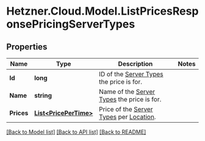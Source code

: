 # Hetzner.Cloud.Model.ListPricesResponsePricingServerTypes

## Properties

Name | Type | Description | Notes
------------ | ------------- | ------------- | -------------
**Id** | **long** | ID of the [Server Types](#server-types) the price is for. | 
**Name** | **string** | Name of the [Server Types](#server-types) the price is for. | 
**Prices** | [**List&lt;PricePerTime&gt;**](PricePerTime.md) | Price of the [Server Types](#server-types) per [Location](#locations). | 

[[Back to Model list]](../../README.md#documentation-for-models) [[Back to API list]](../../README.md#documentation-for-api-endpoints) [[Back to README]](../../README.md)

